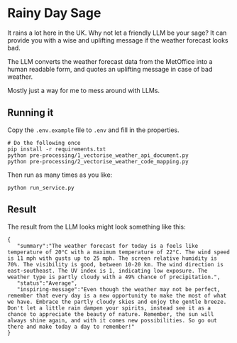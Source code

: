 # Rainy Day Sage
It rains a lot here in the UK. Why not let a friendly LLM be your sage? It can provide you with a wise 
and uplifting message if the weather forecast looks bad.

The LLM converts the weather forecast data from the MetOffice into a human readable form, and
quotes an uplifting message in case of bad weather.

Mostly just a way for me to mess around with LLMs.

## Running it
Copy the `.env.example` file to `.env` and fill in the properties.

```
# Do the following once
pip install -r requirements.txt
python pre-processing/1_vectorise_weather_api_document.py
python pre-processing/2_vectorise_weather_code_mapping.py
```

Then run as many times as you like:
```
python run_service.py
```

## Result

The result from the LLM looks might look something like this:

```
{
   "summary":"The weather forecast for today is a feels like temperature of 20°C with a maximum temperature of 22°C. The wind speed is 11 mph with gusts up to 25 mph. The screen relative humidity is 70%. The visibility is good, between 10-20 km. The wind direction is east-southeast. The UV index is 1, indicating low exposure. The weather type is partly cloudy with a 49% chance of precipitation.",
   "status":"Average",
   "inspiring-message":"Even though the weather may not be perfect, remember that every day is a new opportunity to make the most of what we have. Embrace the partly cloudy skies and enjoy the gentle breeze. Don't let a little rain dampen your spirits, instead see it as a chance to appreciate the beauty of nature. Remember, the sun will always shine again, and with it comes new possibilities. So go out there and make today a day to remember!"
}
```